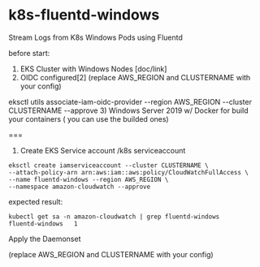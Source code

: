# k8s-fluentd-windows
Stream Logs from K8s Windows Pods using Fluentd

before start:

1) EKS Cluster with Windows Nodes [doc/link]
2) OIDC configured[2]
(replace AWS_REGION and CLUSTERNAME with your config)


eksctl utils associate-iam-oidc-provider --region AWS_REGION --cluster CLUSTERNAME --approve
3) Windows Server 2019 w/ Docker for build your containers ( you can use the builded ones)

===

1) Create EKS Service account
/k8s
serviceaccount

```
eksctl create iamserviceaccount --cluster CLUSTERNAME \
--attach-policy-arn arn:aws:iam::aws:policy/CloudWatchFullAccess \
--name fluentd-windows --region AWS_REGION \
--namespace amazon-cloudwatch --approve
```

expected result:
```
kubectl get sa -n amazon-cloudwatch | grep fluentd-windows
fluentd-windows   1         
```

Apply the Daemonset 

(replace AWS_REGION and CLUSTERNAME with your config)


